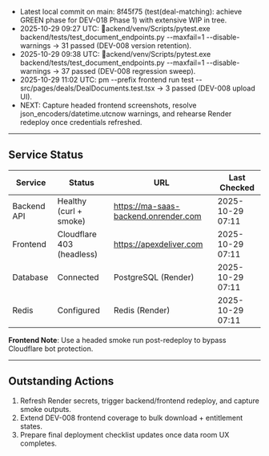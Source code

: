- Latest local commit on main: 8f45f75 (test(deal-matching): achieve GREEN phase for DEV-018 Phase 1) with extensive WIP in tree.
- 2025-10-29 09:27 UTC: ackend/venv/Scripts/pytest.exe backend/tests/test_document_endpoints.py --maxfail=1 --disable-warnings → 31 passed (DEV-008 version retention).
- 2025-10-29 09:38 UTC: ackend/venv/Scripts/pytest.exe backend/tests/test_document_endpoints.py --maxfail=1 --disable-warnings → 37 passed (DEV-008 regression sweep).
- 2025-10-29 11:02 UTC: 
pm --prefix frontend run test -- src/pages/deals/DealDocuments.test.tsx → 3 passed (DEV-008 upload UI).
- NEXT: Capture headed frontend screenshots, resolve json_encoders/datetime.utcnow warnings, and rehearse Render redeploy once credentials refreshed.

---

## Service Status

| Service | Status | URL | Last Checked |
|---------|--------|-----|--------------|
| Backend API | Healthy (curl + smoke) | https://ma-saas-backend.onrender.com | 2025-10-29 07:11 |
| Frontend | Cloudflare 403 (headless) | https://apexdeliver.com | 2025-10-29 07:11 |
| Database | Connected | PostgreSQL (Render) | 2025-10-29 07:11 |
| Redis | Configured | Redis (Render) | 2025-10-29 07:11 |

**Frontend Note**: Use a headed smoke run post-redeploy to bypass Cloudflare bot protection.

---

## Outstanding Actions
1. Refresh Render secrets, trigger backend/frontend redeploy, and capture smoke outputs.
2. Extend DEV-008 frontend coverage to bulk download + entitlement states.
3. Prepare final deployment checklist updates once data room UX completes.

